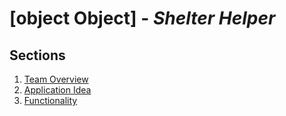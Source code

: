 # [object Object] - *Shelter Helper*

## Sections
1. [Team Overview]()
2. [Application Idea]()
3. [Functionality]()